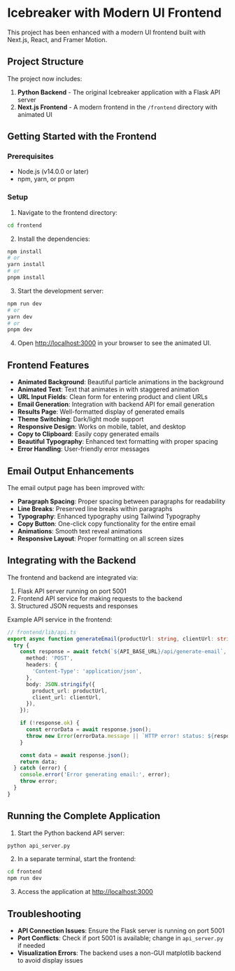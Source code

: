 # Icebreaker with Modern UI Frontend

This project has been enhanced with a modern UI frontend built with Next.js, React, and Framer Motion.

## Project Structure

The project now includes:

1. **Python Backend** - The original Icebreaker application with a Flask API server
2. **Next.js Frontend** - A modern frontend in the `/frontend` directory with animated UI

## Getting Started with the Frontend

### Prerequisites

- Node.js (v14.0.0 or later)
- npm, yarn, or pnpm

### Setup

1. Navigate to the frontend directory:

```bash
cd frontend
```

2. Install the dependencies:

```bash
npm install
# or
yarn install
# or
pnpm install
```

3. Start the development server:

```bash
npm run dev
# or
yarn dev
# or
pnpm dev
```

4. Open [http://localhost:3000](http://localhost:3000) in your browser to see the animated UI.

## Frontend Features

- **Animated Background**: Beautiful particle animations in the background
- **Animated Text**: Text that animates in with staggered animation
- **URL Input Fields**: Clean form for entering product and client URLs
- **Email Generation**: Integration with backend API for email generation
- **Results Page**: Well-formatted display of generated emails
- **Theme Switching**: Dark/light mode support
- **Responsive Design**: Works on mobile, tablet, and desktop
- **Copy to Clipboard**: Easily copy generated emails
- **Beautiful Typography**: Enhanced text formatting with proper spacing
- **Error Handling**: User-friendly error messages

## Email Output Enhancements

The email output page has been improved with:

- **Paragraph Spacing**: Proper spacing between paragraphs for readability
- **Line Breaks**: Preserved line breaks within paragraphs
- **Typography**: Enhanced typography using Tailwind Typography
- **Copy Button**: One-click copy functionality for the entire email
- **Animations**: Smooth text reveal animations
- **Responsive Layout**: Proper formatting on all screen sizes

## Integrating with the Backend

The frontend and backend are integrated via:

1. Flask API server running on port 5001
2. Frontend API service for making requests to the backend
3. Structured JSON requests and responses

Example API service in the frontend:

```typescript
// frontend/lib/api.ts
export async function generateEmail(productUrl: string, clientUrl: string): Promise<EmailGenerationResponse> {
  try {
    const response = await fetch(`${API_BASE_URL}/api/generate-email`, {
      method: 'POST',
      headers: {
        'Content-Type': 'application/json',
      },
      body: JSON.stringify({
        product_url: productUrl,
        client_url: clientUrl,
      }),
    });

    if (!response.ok) {
      const errorData = await response.json();
      throw new Error(errorData.message || `HTTP error! status: ${response.status}`);
    }

    const data = await response.json();
    return data;
  } catch (error) {
    console.error('Error generating email:', error);
    throw error;
  }
}
```

## Running the Complete Application

1. Start the Python backend API server:

```bash
python api_server.py
```

2. In a separate terminal, start the frontend:

```bash
cd frontend
npm run dev
```

3. Access the application at [http://localhost:3000](http://localhost:3000)

## Troubleshooting

- **API Connection Issues**: Ensure the Flask server is running on port 5001
- **Port Conflicts**: Check if port 5001 is available; change in `api_server.py` if needed
- **Visualization Errors**: The backend uses a non-GUI matplotlib backend to avoid display issues 
